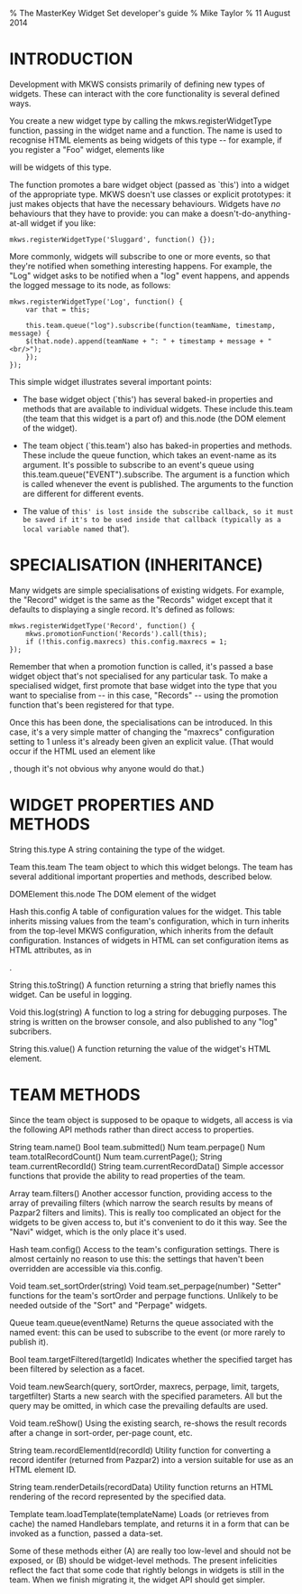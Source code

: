 % The MasterKey Widget Set developer's guide
% Mike Taylor
% 11 August 2014


INTRODUCTION
============

Development with MKWS consists primarily of defining new types of
widgets. These can interact with the core functionality is several
defined ways.

You create a new widget type by calling the mkws.registerWidgetType
function, passing in the widget name and a function. The name is used
to recognise HTML elements as being widgets of this type -- for
example, if you register a "Foo" widget, elements like <div
class="mkwsFoo"> will be widgets of this type.

The function promotes a bare widget object (passed as `this') into a
widget of the appropriate type. MKWS doesn't use classes or explicit
prototypes: it just makes objects that have the necessary
behaviours. Widgets have *no* behaviours that they have to provide:
you can make a doesn't-do-anything-at-all widget if you like:

	mkws.registerWidgetType('Sluggard', function() {});

More commonly, widgets will subscribe to one or more events, so that
they're notified when something interesting happens. For example, the
"Log" widget asks to be notified when a "log" event happens, and
appends the logged message to its node, as follows:

	mkws.registerWidgetType('Log', function() {
	    var that = this;

	    this.team.queue("log").subscribe(function(teamName, timestamp, message) {
		$(that.node).append(teamName + ": " + timestamp + message + "<br/>");
	    });
	});

This simple widget illustrates several important points:

* The base widget object (`this') has several baked-in properties and
  methods that are available to individual widgets. These include
  this.team (the team that this widget is a part of) and this.node
  (the DOM element of the widget).

* The team object (`this.team') also has baked-in properties and
  methods. These include the queue function, which takes an event-name
  as its argument. It's possible to subscribe to an event's queue
  using this.team.queue("EVENT").subscribe. The argument is a function
  which is called whenever the event is published. The arguments to
  the function are different for different events.

* The value of `this' is lost inside the subscribe callback, so it
  must be saved if it's to be used inside that callback (typically as
  a local variable named `that').


SPECIALISATION (INHERITANCE)
============================

Many widgets are simple specialisations of existing widgets. For
example, the "Record" widget is the same as the "Records" widget
except that it defaults to displaying a single record. It's defined as
follows:

	mkws.registerWidgetType('Record', function() {
	    mkws.promotionFunction('Records').call(this);
	    if (!this.config.maxrecs) this.config.maxrecs = 1;
	});

Remember that when a promotion function is called, it's passed a base
widget object that's not specialised for any particular task. To make
a specialised widget, first promote that base widget into the type
that you want to specialise from -- in this case, "Records" -- using
the promotion function that's been registered for that type.

Once this has been done, the specialisations can be introduced. In
this case, it's a very simple matter of changing the "maxrecs"
configuration setting to 1 unless it's already been given an explicit
value. (That would occur if the HTML used an element like <div
class="mkwsRecord" maxrecs="2">, though it's not obvious why anyone
would do that.)


WIDGET PROPERTIES AND METHODS
=============================

String this.type
	A string containing the type of the widget.

Team this.team
	The team object to which this widget belongs. The team has
	several additional important properties and methods, described
	below.

DOMElement this.node
	The DOM element of the widget

Hash this.config
	A table of configuration values for the widget. This table
	inherits missing values from the team's configuration, which
	in turn inherits from the top-level MKWS configuration, which
	inherits from the default configuration. Instances of widgets
	in HTML can set configuration items as HTML attributes, as in
	<div class="mkwsRecords" maxrecs="2">.

String this.toString()
	A function returning a string that briefly names this
	widget. Can be useful in logging.

Void this.log(string)
	A function to log a string for debugging purposes. The string
	is written on the browser console, and also published to any
	"log" subcribers.

String this.value()
	A function returning the value of the widget's HTML element.


TEAM METHODS
============

Since the team object is supposed to be opaque to widgets, all access
is via the following API methods rather than direct access to
properties.

String team.name()
Bool team.submitted()
Num team.perpage()
Num team.totalRecordCount()
Num team.currentPage();
String team.currentRecordId()
String team.currentRecordData()
	Simple accessor functions that provide the ability to read
	properties of the team.

Array team.filters()
	Another accessor function, providing access to the array of
	prevailing filters (which narrow the search results by means
	of Pazpar2 filters and limits). This is really too complicated
	an object for the widgets to be given access to, but it's
	convenient to do it this way. See the "Navi" widget, which is
	the only place it's used.

Hash team.config()
	Access to the team's configuration settings. There is almost
	certainly no reason to use this: the settings that haven't
	been overridden are accessible via this.config.

Void team.set_sortOrder(string)
Void team.set_perpage(number)
	"Setter" functions for the team's sortOrder and perpage
	functions. Unlikely to be needed outside of the "Sort" and
	"Perpage" widgets.

Queue team.queue(eventName)
	Returns the queue associated with the named event: this can be
	used to subscribe to the event (or more rarely to publish it).

Bool team.targetFiltered(targetId)
	Indicates whether the specified target has been filtered by
	selection as a facet.

Void team.newSearch(query, sortOrder, maxrecs, perpage, limit, targets, targetfilter)
	Starts a new search with the specified parameters. All but the
	query may be omitted, in which case the prevailing defaults
	are used.

Void team.reShow()
	Using the existing search, re-shows the result records after a
	change in sort-order, per-page count, etc.

String team.recordElementId(recordId)
	Utility function for converting a record identifer (returned
	from Pazpar2) into a version suitable for use as an HTML
	element ID.

String team.renderDetails(recordData)
	Utility function returns an HTML rendering of the record
	represented by the specified data.

Template team.loadTemplate(templateName)
	Loads (or retrieves from cache) the named Handlebars template,
	and returns it in a form that can be invoked as a function,
	passed a data-set.

Some of these methods either (A) are really too low-level and should
not be exposed, or (B) should be widget-level methods. The present
infelicities reflect the fact that some code that rightly belongs in
widgets is still in the team. When we finish migrating it, the widget
API should get simpler.

